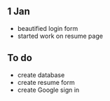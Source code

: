 ## 1 Jan
- beautified login form
- started work on resume page


## To do
- create database
- create resume form
- create Google sign in